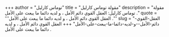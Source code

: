 +++
author = "توماس كارليل"
title = "مقولة توماس كارليل"
description = "مقولة توماس كارليل: العقل القوي دائم الأمل ، و لديه دائما ما يبعث على الأمل ."
quote = '''العقل القوي دائم الأمل ، و لديه دائما ما يبعث على الأمل .'''
slug = "العقل-القوي-دائم-الأمل--و-لديه-دائما-ما-يبعث-على-الأمل"
+++
العقل القوي دائم الأمل ، و لديه دائما ما يبعث على الأمل .
